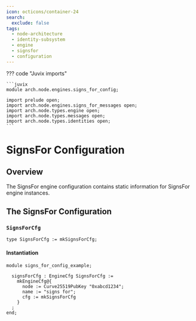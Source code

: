 ```yaml
---
icon: octicons/container-24
search:
  exclude: false
tags:
  - node-architecture
  - identity-subsystem
  - engine
  - signsfor
  - configuration
---
```


??? code "Juvix imports"

    ```juvix
    module arch.node.engines.signs_for_config;

    import prelude open;
    import arch.node.engines.signs_for_messages open;
    import arch.node.types.engine open;
    import arch.node.types.messages open;
    import arch.node.types.identities open;
    ```

# SignsFor Configuration

## Overview

The SignsFor engine configuration contains static information for SignsFor engine instances.

## The SignsFor Configuration

### `SignsForCfg`

<!-- --8<-- [start:SignsForCfg] -->
```juvix
type SignsForCfg := mkSignsForCfg;
```
<!-- --8<-- [end:SignsForCfg] -->

#### Instantiation

<!-- --8<-- [start:signsForCfg] -->
```juvix extract-module-statements
module signs_for_config_example;

  signsForCfg : EngineCfg SignsForCfg :=
    mkEngineCfg@{
      node := Curve25519PubKey "0xabcd1234";
      name := "signs for";
      cfg := mkSignsForCfg
    }
  ;
end;
```
<!-- --8<-- [end:signsForCfg] -->
